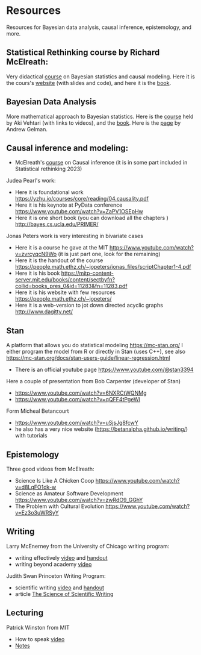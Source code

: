 # Resources
Resources for Bayesian data analysis, causal inference, epistemology, and more.

## Statistical Rethinking course by Richard McElreath: 
Very didactical [course](https://www.youtube.com/playlist?list=PLDcUM9US4XdPz-KxHM4XHt7uUVGWWVSus) on Bayesian statistics and causal modeling. Here it is the cours's [website](https://github.com/rmcelreath/stat_rethinking_2023) (with slides and code), and here it is the [book](https://github.com/Booleans/statistical-rethinking/blob/3cfa2eee33ff3d0086d47f03bca098b5460d4531/Statistical%20Rethinking%202nd%20Edition.pdf).

## Bayesian Data Analysis
More mathematical approach to Bayesian statistics. Here is the [course](https://avehtari.github.io/BDA_course_Aalto/gsu2023.html)  held by Aki Vehtari (with links to videos), and the [book](https://users.aalto.fi/~ave/BDA3.pdf). Here is the [page](http://www.stat.columbia.edu/~gelman/book/) by Andrew Gelman. 
                
## Causal inference and modeling:
* McElreath's [course](https://www.youtube.com/watch?v=KNPYUVmY3NM ) on Causal inference (it is in some part included in Statistical rethinking 2023) 

Judea Pearl's work:
* Here it is foundational work https://yzhu.io/courses/core/reading/04.causality.pdf 
* Here it is his keynote at PyData conference https://www.youtube.com/watch?v=ZaPV1OSEpHw 
* Here it is one short book (you can download all the chapters ) http://bayes.cs.ucla.edu/PRIMER/ 

Jonas Peters work is very interesting in bivariate cases
* Here it is a course he gave at the MIT https://www.youtube.com/watch?v=zvrcyqcN9Wo (it is just part one, look for the remaining)
* Here it is the handout of the course https://people.math.ethz.ch/~jopeters/jonas_files/scriptChapter1-4.pdf 
* Here it is his book https://mitp-content-server.mit.edu/books/content/sectbyfn?collid=books_pres_0&id=11283&fn=11283.pdf 
* Here it is his website with few resources https://people.math.ethz.ch/~jopeters/ 
* Here it is a web-version to jot down directed acyclic graphs http://www.dagitty.net/ 

## Stan
A platform that allows you do statistical modeling https://mc-stan.org/ 
I either program the model from R or directly in Stan (uses C++), see also https://mc-stan.org/docs/stan-users-guide/linear-regression.html 
* There is an official youtube page https://www.youtube.com/@stan3394

Here a couple of presentation from Bob Carpenter (developer of Stan)
* https://www.youtube.com/watch?v=6NXRCtWQNMg 
* https://www.youtube.com/watch?v=qQFF4tPgeWI 

Form Micheal Betancourt
* https://www.youtube.com/watch?v=uSjsJg8fcwY
* he also has a very nice website (https://betanalpha.github.io/writing/) with tutorials
                                
## Epistemology 
Three good videos from McElreath:
* Science Is Like A Chicken Coop https://www.youtube.com/watch?v=d8LqFO1dk-w 
* Science as Amateur Software Development https://www.youtube.com/watch?v=zwRdO9_GGhY
* The Problem with Cultural Evolution https://www.youtube.com/watch?v=Ez3o3uWRSyY   

## Writing
Larry McEnerney from the University of Chicago writing program: 
* writing effectively [video](https://youtu.be/vtIzMaLkCaM?si=gkgWVZliXSxcSBqF) and [handout](https://github.com/slrenne/Resources/blob/main/files/UnivChic_WritingProg-1grt232.pdf)
* writing beyond academy [video](https://youtu.be/aFwVf5a3pZM?si=c3DS8LCOe7d0OUPJ)

Judith Swan Princeton Writing Program:
* scientific writing [video](https://youtu.be/jLPCdDp_LE0?si=gHMsedaPjB7FdYaj) and [handout](https://github.com/slrenne/Resources/blob/main/files/swan_handout.pdf)
* article [The Science of Scientific Writing](https://github.com/slrenne/Resources/blob/main/files/How_to_speak.md)
  
## Lecturing 
Patrick Winston from MIT
* How to speak [video](https://youtu.be/Unzc731iCUY?si=93UujYCs90g6fOQ6)
* [Notes](https://github.com/slrenne/Resources/blob/main/files/How_to_speak.md)
